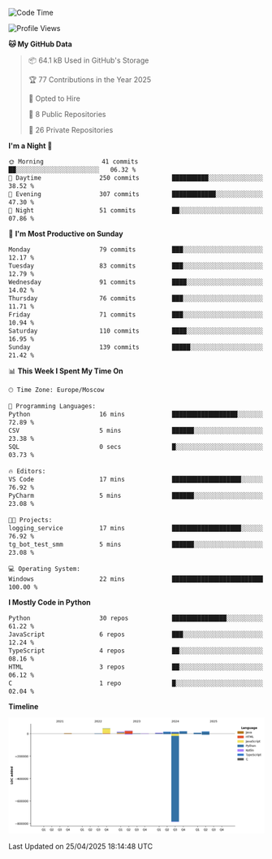 <!--START_SECTION:waka-->
![Code Time](http://img.shields.io/badge/Code%20Time-659%20hrs%2021%20mins-blue)

![Profile Views](http://img.shields.io/badge/Profile%20Views-0-blue)

**🐱 My GitHub Data** 

> 📦 64.1 kB Used in GitHub's Storage 
 > 
> 🏆 77 Contributions in the Year 2025
 > 
> 💼 Opted to Hire
 > 
> 📜 8 Public Repositories 
 > 
> 🔑 26 Private Repositories 
 > 
**I'm a Night 🦉** 

```text
🌞 Morning                41 commits          ██░░░░░░░░░░░░░░░░░░░░░░░   06.32 % 
🌆 Daytime                250 commits         ██████████░░░░░░░░░░░░░░░   38.52 % 
🌃 Evening                307 commits         ████████████░░░░░░░░░░░░░   47.30 % 
🌙 Night                  51 commits          ██░░░░░░░░░░░░░░░░░░░░░░░   07.86 % 
```
📅 **I'm Most Productive on Sunday** 

```text
Monday                   79 commits          ███░░░░░░░░░░░░░░░░░░░░░░   12.17 % 
Tuesday                  83 commits          ███░░░░░░░░░░░░░░░░░░░░░░   12.79 % 
Wednesday                91 commits          ████░░░░░░░░░░░░░░░░░░░░░   14.02 % 
Thursday                 76 commits          ███░░░░░░░░░░░░░░░░░░░░░░   11.71 % 
Friday                   71 commits          ███░░░░░░░░░░░░░░░░░░░░░░   10.94 % 
Saturday                 110 commits         ████░░░░░░░░░░░░░░░░░░░░░   16.95 % 
Sunday                   139 commits         █████░░░░░░░░░░░░░░░░░░░░   21.42 % 
```


📊 **This Week I Spent My Time On** 

```text
🕑︎ Time Zone: Europe/Moscow

💬 Programming Languages: 
Python                   16 mins             ██████████████████░░░░░░░   72.89 % 
CSV                      5 mins              ██████░░░░░░░░░░░░░░░░░░░   23.38 % 
SQL                      0 secs              █░░░░░░░░░░░░░░░░░░░░░░░░   03.73 % 

🔥 Editors: 
VS Code                  17 mins             ███████████████████░░░░░░   76.92 % 
PyCharm                  5 mins              ██████░░░░░░░░░░░░░░░░░░░   23.08 % 

🐱‍💻 Projects: 
logging_service          17 mins             ███████████████████░░░░░░   76.92 % 
tg_bot_test_smm          5 mins              ██████░░░░░░░░░░░░░░░░░░░   23.08 % 

💻 Operating System: 
Windows                  22 mins             █████████████████████████   100.00 % 
```

**I Mostly Code in Python** 

```text
Python                   30 repos            ███████████████░░░░░░░░░░   61.22 % 
JavaScript               6 repos             ███░░░░░░░░░░░░░░░░░░░░░░   12.24 % 
TypeScript               4 repos             ██░░░░░░░░░░░░░░░░░░░░░░░   08.16 % 
HTML                     3 repos             ██░░░░░░░░░░░░░░░░░░░░░░░   06.12 % 
C                        1 repo              █░░░░░░░░░░░░░░░░░░░░░░░░   02.04 % 
```



**Timeline**

![Lines of Code chart](https://raw.githubusercontent.com/adlemx/adlemx/main/assets/bar_graph.png)


 Last Updated on 25/04/2025 18:14:48 UTC
<!--END_SECTION:waka-->
